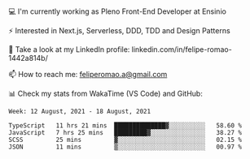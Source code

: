 💻 I'm currently working as Pleno Front-End Developer at Ensinio

⚡ Interested in Next.js, Serverless, DDD, TDD and Design Patterns

👥 Take a look at my LinkedIn profile: linkedin.com/in/felipe-romao-1442a814b/

📫 How to reach me: feliperomao.a@gmail.com

📊 Check my stats from WakaTime (VS Code) and GitHub:

<!--START_SECTION:waka-->
```text
Week: 12 August, 2021 - 18 August, 2021

TypeScript   11 hrs 21 mins  ██████████████▓░░░░░░░░░░   58.60 % 
JavaScript   7 hrs 25 mins   █████████▓░░░░░░░░░░░░░░░   38.27 % 
SCSS         25 mins         ▓░░░░░░░░░░░░░░░░░░░░░░░░   02.15 % 
JSON         11 mins         ▒░░░░░░░░░░░░░░░░░░░░░░░░   00.97 % 
```
<!--END_SECTION:waka-->
